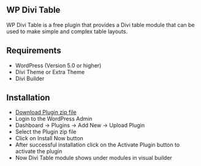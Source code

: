 ## WP Divi Table

WP Divi Table is a free plugin that provides a Divi table module that can be used to make simple and complex table layouts.

## Requirements

- WordPress (Version 5.0 or higher)
- Divi Theme or Extra Theme
- Divi Builder

## Installation

- [Download Plugin zip file](https://github.com/wasimhere/wp-divi-table/tree/master/production-build)
- Login to the WordPress Admin
- Dashboard -> Plugins -> Add New -> Upload Plugin
- Select the Plugin zip file
- Click on Install Now button
- After successful installation click on the Activate Plugin button to activate the plugin
- Now Divi Table module shows under modules in visual builder
